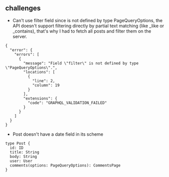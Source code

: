 ## challenges

* Can't use filter field since is not defined by type PageQueryOptions, the API doesn't support filtering directly by partial text matching (like _like or _contains), that's why I had to fetch all posts and filter them on the server.
```
{
  "error": {
    "errors": [
      {
        "message": "Field \"filter\" is not defined by type \"PageQueryOptions\".",
        "locations": [
          {
            "line": 2,
            "column": 19
          }
        ],
        "extensions": {
          "code": "GRAPHQL_VALIDATION_FAILED"
        }
      }
    ]
  }
}
 ```

* Post doesn't have a date field in its scheme 
```
type Post {
  id: ID
  title: String
  body: String
  user: User
  comments(options: PageQueryOptions): CommentsPage
}
```